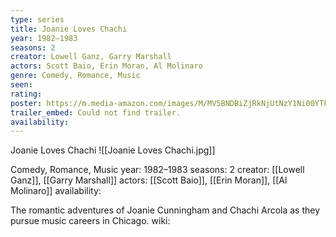 ```yaml
---
type: series
title: Joanie Loves Chachi
year: 1982–1983
seasons: 2
creator: Lowell Ganz, Garry Marshall
actors: Scott Baio, Erin Moran, Al Molinaro
genre: Comedy, Romance, Music
seen:
rating: 
poster: https://m.media-amazon.com/images/M/MV5BNDBiZjRkNjUtNzY1Ni00YTFmLTgyNjUtMDFkMzk3NWE2YTBkXkEyXkFqcGdeQXVyNjExODE1MDc@._V1_SX300.jpg
trailer_embed: Could not find trailer.
availability:
---
```

Joanie Loves Chachi
![[Joanie Loves Chachi.jpg]]

Comedy, Romance, Music
year: 1982–1983
seasons: 2
creator: [[Lowell Ganz]], [[Garry Marshall]]
actors: [[Scott Baio]], [[Erin Moran]], [[Al Molinaro]]
availability:

The romantic adventures of Joanie Cunningham and Chachi Arcola as they pursue music careers in Chicago.
wiki: 


